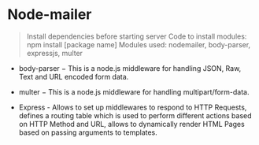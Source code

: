 # Node-mailer
> Install dependencies before starting server
> Code to install modules: npm install [package name]
> Modules used: nodemailer, body-parser, expressjs, multer

- body-parser − This is a node.js middleware for handling JSON, Raw, Text and URL encoded form data.

- multer − This is a node.js middleware for handling multipart/form-data.

- Express - Allows to set up middlewares to respond to HTTP Requests, defines a routing table which is used to perform different actions based on HTTP Method and URL, allows to dynamically render HTML Pages based on passing arguments to templates.
